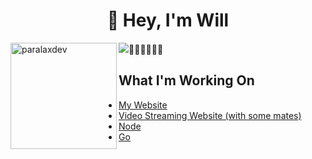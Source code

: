 <h1 align="center">👋 Hey, I'm Will</h1>

<img height="170" align="left" src="https://github-readme-stats.vercel.app/api?username=paralaxdev&count_private=true&include_all_commits=true&theme=tokyonight" alt="paralaxdev" />
<img src="https://github-readme-stats.vercel.app/api/top-langs/?username=paralaxdev&layout=compact&theme=tokyonight" />᲼᲼᲼᲼᲼᲼



## What I'm Working On
<!-- WHAT-IM-DOING:START -->
- [My Website](https://paralaxdev.github.io)
- [Video Streaming Website (with some mates)](https://github.com/Xriss-Xross/MediaStreamingService)
- [Node](https://nodejs.org/en/)
- [Go](https://golang.org/)
<!-- WHAT-IM-DOING:END -->


